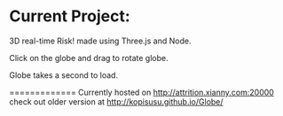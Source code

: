 Current Project:
=============

3D real-time Risk! made using Three.js and Node.

Click on the globe and drag to rotate globe.

Globe takes a second to load.

=============
Currently hosted on http://attrition.xianny.com:20000
check out older version at http://kopisusu.github.io/Globe/

